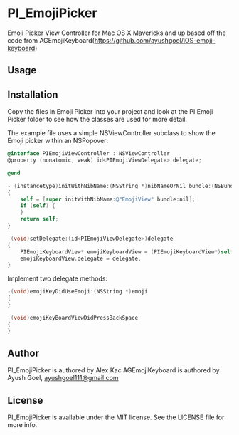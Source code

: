 PI_EmojiPicker
==============

Emoji Picker View Controller for Mac OS X Mavericks and up based off the code from AGEmojiKeyboard(https://github.com/ayushgoel/iOS-emoji-keyboard)

## Usage



## Installation

Copy the files in Emoji Picker into your project and look at the PI Emoji Picker folder to see how the classes are used for more detail.

The example file uses a simple NSViewController subclass to show the Emoji picker within an NSPopover:

```objective-c
@interface PIEmojiViewController : NSViewController
@property (nonatomic, weak) id<PIEmojiViewDelegate> delegate;

@end

- (instancetype)initWithNibName:(NSString *)nibNameOrNil bundle:(NSBundle *)nibBundleOrNil
{
	self = [super initWithNibName:@"EmojiView" bundle:nil];
	if (self) {
	}
	return self;
}

-(void)setDelegate:(id<PIEmojiViewDelegate>)delegate
{
	PIEmojiKeyboardView* emojiKeyboardView = (PIEmojiKeyboardView*)self.view;
	emojiKeyboardView.delegate = delegate;
}

```

Implement two delegate methods:

```objective-c
-(void)emojiKeyDidUseEmoji:(NSString *)emoji
{
}

-(void)emojiKeyBoardViewDidPressBackSpace
{
}
```


## Author

PI_EmojiPicker is authored by Alex Kac
AGEmojiKeyboard is authored by Ayush Goel, ayushgoel111@gmail.com

## License

PI_EmojiPicker is available under the MIT license. See the LICENSE file for more info.


